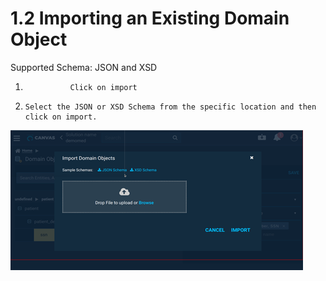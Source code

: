 # 1.2 Importing an Existing Domain Object

Supported Schema: JSON and XSD

1.               Click on import



2.     Select the JSON or XSD Schema from the specific location and then click on import.



![](../../../.gitbook/assets/image%20%2832%29.png)

